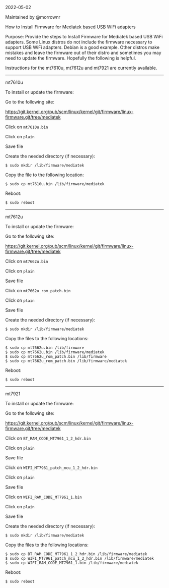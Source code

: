 2022-05-02

Maintained by @morrownr

How to Install Firmware for Mediatek based USB WiFi adapters

Purpose: Provide the steps to Install Firmware for Mediatek based USB
WiFi adapters. Some Linux distros do not include the firmware necessary
to support USB WiFi adapters. Debian is a good example. Other distros
make mistakes and leave the firmware out of their distro and sometimes
you may need to update the firmware. Hopefully the following is helpful.

Instructions for the mt7610u, mt7612u and mt7921 are currently available.

-----

mt7610u

To install or update the firmware:

Go to the following site:

https://git.kernel.org/pub/scm/linux/kernel/git/firmware/linux-firmware.git/tree/mediatek

Click on `mt7610u.bin`

Click on `plain`

Save file

Create the needed directory (if necessary):
```
$ sudo mkdir /lib/firmware/mediatek
```
Copy the file to the following location:
```
$ sudo cp mt7610u.bin /lib/firmware/mediatek
```
Reboot:
```
$ sudo reboot
```

-----

mt7612u

To install or update the firmware:

Go to the following site:

https://git.kernel.org/pub/scm/linux/kernel/git/firmware/linux-firmware.git/tree/mediatek

Click on `mt7662u.bin`

Click on `plain`

Save file

Click on `mt7662u_rom_patch.bin`

Click on `plain`

Save file

Create the needed directory (if necessary):
```
$ sudo mkdir /lib/firmware/mediatek
```
Copy the files to the following locations:
```
$ sudo cp mt7662u.bin /lib/firmware
$ sudo cp mt7662u.bin /lib/firmware/mediatek
$ sudo cp mt7662u_rom_patch.bin /lib/firmware
$ sudo cp mt7662u_rom_patch.bin /lib/firmware/mediatek
```
Reboot:
```
$ sudo reboot
```
-----

mt7921

To install or update the firmware:

Go to the following site:

https://git.kernel.org/pub/scm/linux/kernel/git/firmware/linux-firmware.git/tree/mediatek

Click on `BT_RAM_CODE_MT7961_1_2_hdr.bin`

Click on `plain`

Save file

Click on `WIFI_MT7961_patch_mcu_1_2_hdr.bin`

Click on `plain`

Save file

Click on `WIFI_RAM_CODE_MT7961_1.bin`

Click on `plain`

Save file

Create the needed directory (if necessary):
```
$ sudo mkdir /lib/firmware/mediatek
```
Copy the files to the following locations:
```
$ sudo cp BT_RAM_CODE_MT7961_1_2_hdr.bin /lib/firmware/mediatek
$ sudo cp WIFI_MT7961_patch_mcu_1_2_hdr.bin /lib/firmware/mediatek
$ sudo cp WIFI_RAM_CODE_MT7961_1.bin /lib/firmware/mediatek
```
Reboot:
```
$ sudo reboot
```
	

